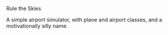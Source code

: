 Rule the Skies

A simple airport simulator, with plane and airport classes, and a motivationally silly name.